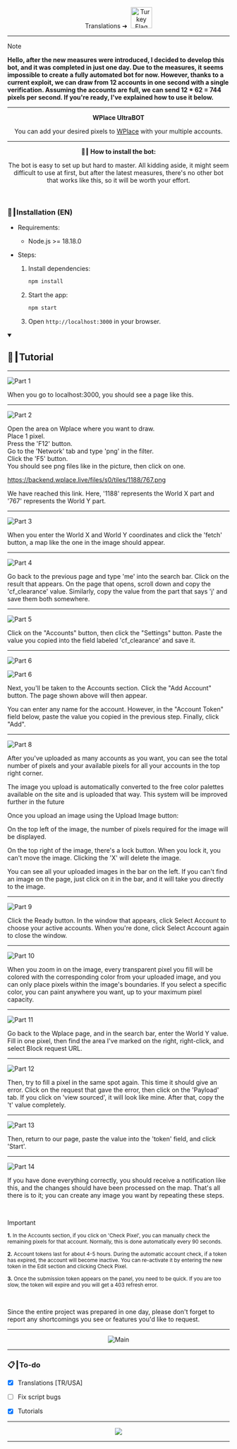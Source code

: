 <p align="center">
  Translations ➜&nbsp;
    <a href="docs/TR.md"><img src="https://flagcdn.com/256x192/tr.png" width="48" alt="Turkey Flag"></a>
</p>

---

> [!NOTE]
> **Hello, after the new measures were introduced, I decided to develop this bot, and it was completed in just one day. Due to the measures, it seems impossible to create a fully automated bot for now. However, thanks to a current exploit, we can draw from 12 accounts in one second with a single verification. Assuming the accounts are full, we can send 12 * 62 = <strong>744</strong> pixels per second. If you're ready, I've explained how to use it below.**

---

<p align="center"><strong>WPlace UltraBOT</strong></p>

<p align="center">
  You can add your desired pixels to <a href="https://wplace.live" target="_blank">WPlace</a> with your multiple accounts.
</p>

---

<p align="center"><strong>🚀┃ How to install the bot:</strong></p>

<p align="center">
 The bot is easy to set up but hard to master. All kidding aside, it might seem difficult to use at first, but after the latest measures, there's no other bot that works like this, so it will be worth your effort.
</p>

<br>

### 🔧┃Installation (EN)

- Requirements:
  - Node.js >= 18.18.0

- Steps:
  1. Install dependencies:
     
     ```bash
     npm install
     ```
  2. Start the app:
     
     ```bash
     npm start
     ```
  3. Open `http://localhost:3000` in your browser.

<details open>
  <summary><h2>📖┃Tutorial</h2></summary>

---

![Part 1](https://i.imgur.com/yS9093x.png)



When you go to localhost:3000, you should see a page like this.<br>


---

![Part 2](https://i.imgur.com/r02ndS6.png)


Open the area on Wplace where you want to draw.<br>
Place 1 pixel.<br>
Press the 'F12' button.<br>
Go to the 'Network' tab and type 'png' in the filter.<br>
Click the 'F5' button.<br>
You should see png files like in the picture, then click on one.<br>

https://backend.wplace.live/files/s0/tiles/1188/767.png<br>

We have reached this link. Here, '1188' represents the World X part and '767' represents the World Y part.<br>






---

![Part 3](https://i.imgur.com/LniE1E8.png)


When you enter the World X and World Y coordinates and click the 'fetch' button, a map like the one in the image should appear.


---

![Part 4](https://i.imgur.com/FlXoyc7.png)

Go back to the previous page and type 'me' into the search bar. Click on the result that appears. On the page that opens, scroll down and copy the 'cf_clearance' value. Similarly, copy the value from the part that says 'j' and save them both somewhere.

---
![Part 5](https://i.imgur.com/IvNN9EZ.png)

Click on the "Accounts" button, then click the "Settings" button. Paste the value you copied into the field labeled 'cf_clearance' and save it.

---
![Part 6](https://i.imgur.com/8sjhH1L.png)

![Part 6](https://i.imgur.com/jf6W8NV.png)


Next, you'll be taken to the Accounts section. Click the "Add Account" button. The page shown above will then appear.

You can enter any name for the account. However, in the "Account Token" field below, paste the value you copied in the previous step. Finally, click "Add".





---
![Part 8](https://i.imgur.com/DJUEywj.png)


After you've uploaded as many accounts as you want, you can see the total number of pixels and your available pixels for all your accounts in the top right corner.

The image you upload is automatically converted to the free color palettes available on the site and is uploaded that way. This system will be improved further in the future

Once you upload an image using the Upload Image button:

On the top left of the image, the number of pixels required for the image will be displayed.

On the top right of the image, there's a lock button. When you lock it, you can't move the image. Clicking the 'X' will delete the image.

You can see all your uploaded images in the bar on the left. If you can't find an image on the page, just click on it in the bar, and it will take you directly to the image.


---
![Part 9](https://i.imgur.com/Dzt1p3o.png)

Click the Ready button. In the window that appears, click Select Account to choose your active accounts. When you're done, click Select Account again to close the window.

---
![Part 10](https://i.imgur.com/QKJRVL9.png)

When you zoom in on the image, every transparent pixel you fill will be colored with the corresponding color from your uploaded image, and you can only place pixels within the image's boundaries. If you select a specific color, you can paint anywhere you want, up to your maximum pixel capacity.


---
![Part 11](https://i.imgur.com/s3hIJFD.png)


Go back to the Wplace page, and in the search bar, enter the World Y value. Fill in one pixel, then find the area I've marked on the right, right-click, and select Block request URL.



---

![Part 12](https://i.imgur.com/NEvGOnj.png)

Then, try to fill a pixel in the same spot again. This time it should give an error. Click on the request that gave the error, then click on the 'Payload' tab. If you click on 'view sourced', it will look like mine. After that, copy the 't' value completely.




---



![Part 13](https://i.imgur.com/wDp07pH.png)



Then, return to our page, paste the value into the 'token' field, and click 'Start'.





---
![Part 14](https://i.imgur.com/iQTH5TR.png)


If you have done everything correctly, you should receive a notification like this, and the changes should have been processed on the map. That's all there is to it; you can create any image you want by repeating these steps.



</details>


<br>

> [!IMPORTANT]
> <p><sub><strong>1.</strong> In the Accounts section, if you click on 'Check Pixel', you can manually check the remaining pixels for that account. Normally, this is done automatically every 90 seconds.</sub></p>
> <p><sub><strong>2.</strong> Account tokens last for about 4-5 hours. During the automatic account check, if a token has expired, the account will become inactive. You can re-activate it by entering the new token in the Edit section and clicking Check Pixel.</sub></p>
> <p><sub><strong>3.</strong> Once the submission token appears on the panel, you need to be quick. If you are too slow, the token will expire and you will get a 403 refresh error.</sub></p>

<br>


Since the entire project was prepared in one day, please don't forget to report any shortcomings you see or features you'd like to request.


---






<p align="center">
  <img src="https://i.imgur.com/iOO5nFF.png" alt="Main"/>
</p>

---

### 📋┃To-do

- [x] Translations [TR/USA]  
- [ ] Fix script bugs  
- [x] Tutorials


---


<p align="center">
  <a href="#"><img src="https://komarev.com/ghpvc/?username=xacter&repo=WPlace-UltraBOT&style=for-the-badge&label=Views:&color=gray"/></a>
</p>

---




